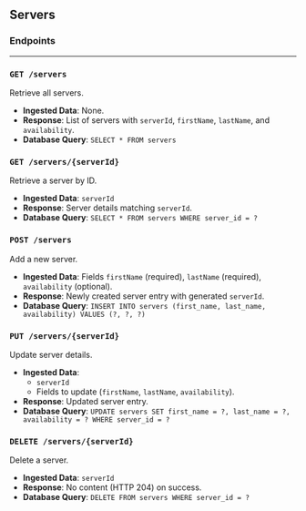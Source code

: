 ## Servers

### Endpoints

----

### `GET /servers`
Retrieve all servers.
- **Ingested Data**: None.
- **Response**: List of servers with `serverId`, `firstName`, `lastName`, and `availability`.
- **Database Query**: `SELECT * FROM servers`

### `GET /servers/{serverId}`
Retrieve a server by ID.
- **Ingested Data**: `serverId`
- **Response**: Server details matching `serverId`.
- **Database Query**: `SELECT * FROM servers WHERE server_id = ?`

### `POST /servers`
Add a new server.
- **Ingested Data**: Fields `firstName` (required), `lastName` (required), `availability` (optional).
- **Response**: Newly created server entry with generated `serverId`.
- **Database Query**: `INSERT INTO servers (first_name, last_name, availability) VALUES (?, ?, ?)`

### `PUT /servers/{serverId}`
Update server details.
- **Ingested Data**:
  - `serverId`
  - Fields to update (`firstName`, `lastName`, `availability`).
- **Response**: Updated server entry.
- **Database Query**: `UPDATE servers SET first_name = ?, last_name = ?, availability = ? WHERE server_id = ?`

### `DELETE /servers/{serverId}`
Delete a server.
- **Ingested Data**: `serverId`
- **Response**: No content (HTTP 204) on success.
- **Database Query**: `DELETE FROM servers WHERE server_id = ?`
